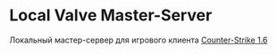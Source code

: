 # Local Valve Master-Server

Локальный мастер-сервер для игрового клиента [Counter-Strike 1.6](https://store.steampowered.com/app/10/CounterStrike/)
